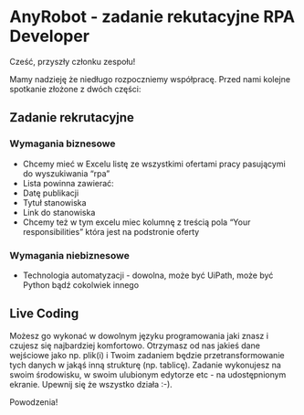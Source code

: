 # AnyRobot - zadanie rekutacyjne RPA Developer

Cześć, przyszły członku zespołu!

Mamy nadzieję że niedługo rozpoczniemy współpracę. Przed nami kolejne spotkanie złożone z dwóch części:

## Zadanie rekrutacyjne

### Wymagania biznesowe

* Chcemy mieć w Excelu listę ze wszystkimi ofertami pracy pasującymi do wyszukiwania “rpa”
* Lista powinna zawierać:
 * Datę publikacji
 * Tytuł stanowiska
 * Link do stanowiska
 * Chcemy też w tym excelu miec kolumnę z treścią pola “Your responsibilities” która jest na podstronie oferty

### Wymagania niebiznesowe

* Technologia automatyzacji - dowolna, może być UiPath, może być Python bądź cokolwiek innego

## Live Coding

Możesz go wykonać w dowolnym języku programowania jaki znasz i czujesz się najbardziej komfortowo. Otrzymasz od nas jakieś dane wejściowe jako np. plik(i) i Twoim zadaniem będzie przetransformowanie tych danych w jakąś inną strukturę (np. tablicę). Zadanie wykonujesz na swoim środowisku, w swoim ulubionym edytorze etc - na udostępnionym ekranie. Upewnij się że wszystko działa :-).

Powodzenia!
